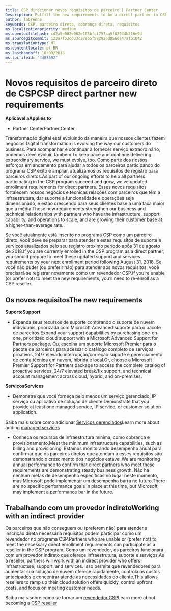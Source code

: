 ```yaml
---
title: CSP direcionar novos requisitos de parceiro | Partner Center
Description: Fulfill the new requirements to be a direct partner in CSP
author: labrenne
keywords: CSP, parceiro direto, cobrança direta, requisitos
ms.localizationpriority: medium
ms.openlocfilehash: cd2a5e582e982e105bfcf757ca5f02944b316e9d
ms.sourcegitcommit: 123a7f53d633c27eb5f982926d856de47afb1042
ms.translationtype: MT
ms.contentlocale: pt-BR
ms.lasthandoff: 10/09/2018
ms.locfileid: "4488692"
---
```

# <a name="csp-direct-partner-new-requirements"></a><span data-ttu-id="b58e8-103">Novos requisitos de parceiro direto de CSP</span><span class="sxs-lookup"><span data-stu-id="b58e8-103">CSP direct partner new requirements</span></span>

**<span data-ttu-id="b58e8-104">Aplicável a</span><span class="sxs-lookup"><span data-stu-id="b58e8-104">Applies to</span></span>**

- <span data-ttu-id="b58e8-105">Partner Center</span><span class="sxs-lookup"><span data-stu-id="b58e8-105">Partner Center</span></span>

<span data-ttu-id="b58e8-106">Transformação digital está evoluindo da maneira que nossos clientes fazem negócios.</span><span class="sxs-lookup"><span data-stu-id="b58e8-106">Digital transformation is evolving the way our customers do business.</span></span> <span data-ttu-id="b58e8-107">Para acompanhar e continuar a fornecer serviço extraordinário, podemos deve evoluir, também.</span><span class="sxs-lookup"><span data-stu-id="b58e8-107">To keep pace and continue delivering extraordinary service, we must evolve, too.</span></span> <span data-ttu-id="b58e8-108">Como parte dos nossos esforços em andamento para ajudar a todos os parceiros participando do programa CSP êxito e ampliar, atualizamos os requisitos de registro para parceiros diretos.</span><span class="sxs-lookup"><span data-stu-id="b58e8-108">As part of our ongoing efforts to help all partners participating in the CSP program succeed and grow, we’ve updated enrollment requirements for direct partners.</span></span> <span data-ttu-id="b58e8-109">Esses novos requisitos fortalecem nossos negócios e técnicas relações com parceiros que têm a infraestrutura, dar suporte a funcionalidade e operações seja dimensionado, e estão crescendo para seus clientes base a uma taxa maior que a média.</span><span class="sxs-lookup"><span data-stu-id="b58e8-109">These new requirements strengthen our business and technical relationships with partners who have the infrastructure, support capability, and operations to scale, and are growing their customer base at a higher-than-average rate.</span></span>

<span data-ttu-id="b58e8-110">Se você atualmente está inscrito no programa CSP como um parceiro direto, você deve se preparar para atender a estes requisitos de suporte e serviços atualizados pelo seu registro próximo período após 31 de agosto de 2018.</span><span class="sxs-lookup"><span data-stu-id="b58e8-110">If you are currently enrolled in the CSP program as a direct partner, you should prepare to meet these updated support and services requirements by your next enrollment period following August 31, 2018.</span></span> <span data-ttu-id="b58e8-111">Se você não puder (ou preferir não) para atender aos novos requisitos, você precisará se registrar novamente como um revendedor CSP.</span><span class="sxs-lookup"><span data-stu-id="b58e8-111">If you’re unable (or prefer not) to meet the new requirements, you’ll need to re-enroll as a CSP reseller.</span></span>

## <a name="the-new-requirements"></a><span data-ttu-id="b58e8-112">Os novos requisitos</span><span class="sxs-lookup"><span data-stu-id="b58e8-112">The new requirements</span></span>

**<span data-ttu-id="b58e8-113">Suporte</span><span class="sxs-lookup"><span data-stu-id="b58e8-113">Support</span></span>**

- <span data-ttu-id="b58e8-114">Expanda seus recursos de suporte comprando o suporte de nuvem individuais, priorizada com Microsoft Advanced suporte para o pacote de parceiros.</span><span class="sxs-lookup"><span data-stu-id="b58e8-114">Expand your support capabilities by purchasing one-on-one, prioritized cloud support with a Microsoft Advanced Support for Partners package.</span></span> <span data-ttu-id="b58e8-115">Ou, escolha um suporte Microsoft Premier para o pacote de parceiros para acessar o catálogo completo de serviços proativos, 24/7 elevado interrupção/correção suporte e gerenciamento de conta técnica em nuvem, híbrida e local.</span><span class="sxs-lookup"><span data-stu-id="b58e8-115">Or, choose a Microsoft Premier Support for Partners package to access the complete catalog of proactive services, 24/7 elevated break/fix support, and technical account management across cloud, hybrid, and on-premises.</span></span> 

**<span data-ttu-id="b58e8-116">Serviços</span><span class="sxs-lookup"><span data-stu-id="b58e8-116">Services</span></span>**

- <span data-ttu-id="b58e8-117">Demonstre que você forneça pelo menos um serviço gerenciado, IP serviço ou aplicativo de solução de cliente.</span><span class="sxs-lookup"><span data-stu-id="b58e8-117">Demonstrate that you provide at least one managed service, IP service, or customer solution application.</span></span> 

<span data-ttu-id="b58e8-118">Saiba mais sobre como adicionar [Serviços gerenciados](https://partner.microsoft.com/business-opportunities/managed-services-provider)</span><span class="sxs-lookup"><span data-stu-id="b58e8-118">Learn more about adding [managed services](https://partner.microsoft.com/business-opportunities/managed-services-provider)</span></span> 

- <span data-ttu-id="b58e8-119">Conheça os recursos de infraestrutura mínima, como cobrança e provisionamento.</span><span class="sxs-lookup"><span data-stu-id="b58e8-119">Meet the minimum infrastructure capabilities, such as billing and provisioning.</span></span>
<span data-ttu-id="b58e8-120">Estamos monitorando desempenho anual para confirmar que os parceiros diretos que atendam a esses requisitos são demonstrando o crescimento dos negócios estável.</span><span class="sxs-lookup"><span data-stu-id="b58e8-120">We are monitoring annual performance to confirm that direct partners who meet these requirements are demonstrating steady business growth.</span></span> <span data-ttu-id="b58e8-121">Não há nenhum metas de desempenho específicas no lugar neste momento, mas Microsoft pode implementar um desempenho barra no futuro.</span><span class="sxs-lookup"><span data-stu-id="b58e8-121">There are no specific performance goals in place at this time, but Microsoft may implement a performance bar in the future.</span></span> 

## <a name="working-with-an-indirect-provider"></a><span data-ttu-id="b58e8-122">Trabalhando com um provedor indireto</span><span class="sxs-lookup"><span data-stu-id="b58e8-122">Working with an indirect provider</span></span>

<span data-ttu-id="b58e8-123">Os parceiros que não conseguem ou (preferem não) para atender a inscrição direta necessária requisitos podem participar como um revendedor no programa CSP.</span><span class="sxs-lookup"><span data-stu-id="b58e8-123">Partners who are unable or (prefer not) to meet the necessary direct enrollment requirements can participate as a reseller in the CSP program.</span></span> <span data-ttu-id="b58e8-124">Como um revendedor, os parceiros funcionará com um provedor indireto que oferece infraestrutura, suporte e serviços.</span><span class="sxs-lookup"><span data-stu-id="b58e8-124">As a reseller, partners will work with an indirect provider who offers infrastructure, support, and services.</span></span> <span data-ttu-id="b58e8-125">Isso permite que revendedores para aumentar sua solução de nuvem oferece rapidamente, controla os custos antecipados e concentrar atende às necessidades do cliente.</span><span class="sxs-lookup"><span data-stu-id="b58e8-125">This allows resellers to ramp up their cloud solution offers quickly, control upfront costs, and focus on meeting customer needs.</span></span>  

<span data-ttu-id="b58e8-126">Saiba mais sobre como se tornar um [revendedor CSP](https://partner.microsoft.com/cloud-solution-provider)</span><span class="sxs-lookup"><span data-stu-id="b58e8-126">Learn more about becoming a [CSP reseller](https://partner.microsoft.com/cloud-solution-provider)</span></span>



